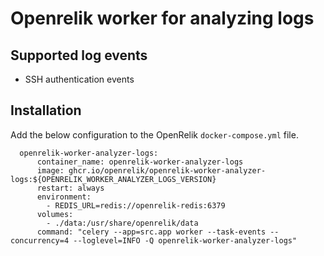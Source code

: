 # Openrelik worker for analyzing logs

## Supported log events
- SSH authentication events

## Installation
Add the below configuration to the OpenRelik `docker-compose.yml` file.

```
  openrelik-worker-analyzer-logs:
      container_name: openrelik-worker-analyzer-logs
      image: ghcr.io/openrelik/openrelik-worker-analyzer-logs:${OPENRELIK_WORKER_ANALYZER_LOGS_VERSION}
      restart: always
      environment:
        - REDIS_URL=redis://openrelik-redis:6379
      volumes:
        - ./data:/usr/share/openrelik/data
      command: "celery --app=src.app worker --task-events --concurrency=4 --loglevel=INFO -Q openrelik-worker-analyzer-logs"
```
